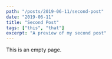 ```yaml
---
path: "/posts/2019-06-11/second-post"
date: "2019-06-11"
title: "Second Post"
tags: ["this", "that"]
excerpt: "A preview of my second post"
---
```


This is an empty page.
